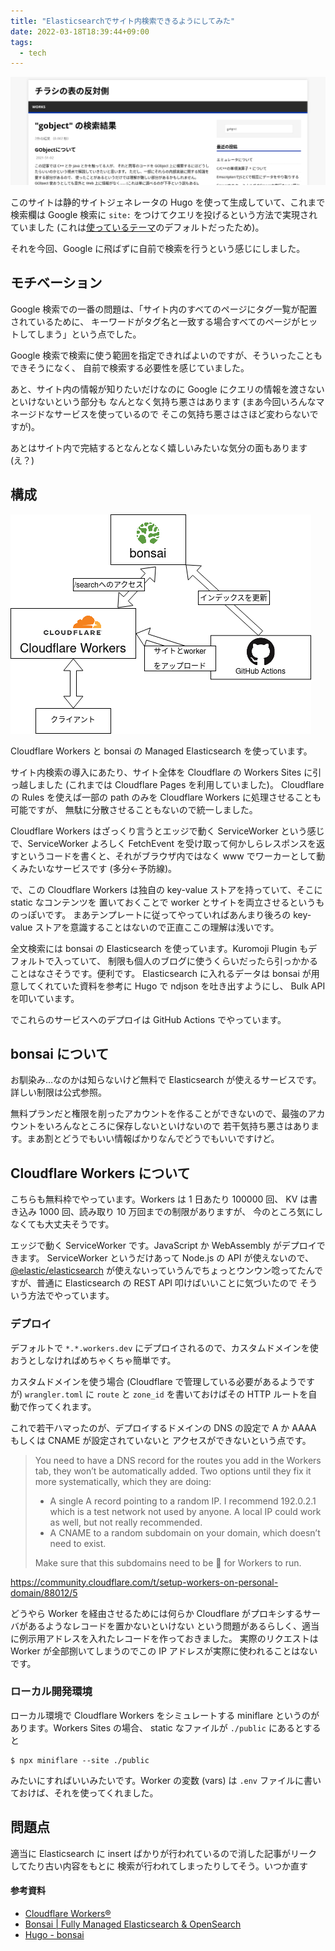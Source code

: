 ```yaml
---
title: "Elasticsearchでサイト内検索できるようにしてみた"
date: 2022-03-18T18:39:44+09:00
tags:
  - tech
---
```


![](capture.png)

このサイトは静的サイトジェネレータの Hugo を使って生成していて、これまで検索欄は
Google 検索に `site:` をつけてクエリを投げるという方法で実現されていました
(これは[使っているテーマ](https://github.com/Vimux/Mainroad)のデフォルトだったため)。

それを今回、Google に飛ばずに自前で検索を行うという感じにしました。

## モチベーション

Google 検索での一番の問題は、「サイト内のすべてのページにタグ一覧が配置されているために、
キーワードがタグ名と一致する場合すべてのページがヒットしてしまう」という点でした。

Google 検索で検索に使う範囲を指定できればよいのですが、そういったこともできそうになく、
自前で検索する必要性を感じていました。

あと、サイト内の情報が知りたいだけなのに Google にクエリの情報を渡さないといけないという部分も
なんとなく気持ち悪さはあります (まあ今回いろんなマネージドなサービスを使っているので
そこの気持ち悪さはさほど変わらないですが)。

あとはサイト内で完結するとなんとなく嬉しいみたいな気分の面もあります (え？)

## 構成

![構成](diagram.png)

Cloudflare Workers と bonsai の Managed Elasticsearch を使っています。

サイト内検索の導入にあたり、サイト全体を Cloudflare の Workers Sites に引っ越しました
(これまでは Cloudflare Pages を利用していました)。
Cloudflare の Rules を使えば一部の path のみを Cloudflare Workers に処理させることも可能ですが、
無駄に分散させることもないので統一しました。

Cloudflare Workers はざっくり言うとエッジで動く ServiceWorker という感じで、ServiceWorker よろしく
FetchEvent を受け取って何かしらレスポンスを返すというコードを書くと、それがブラウザ内ではなく
www でワーカーとして動くみたいなサービスです (多分←予防線)。

で、この Cloudflare Workers は独自の key-value ストアを持っていて、そこに static なコンテンツを
置いておくことで worker とサイトを両立させるというものっぽいです。
まあテンプレートに従ってやっていればあんまり後ろの key-value ストアを意識することはないので正直ここの理解は浅いです。

全文検索には bonsai の Elasticsearch を使っています。Kuromoji Plugin もデフォルトで入っていて、
制限も個人のブログに使うくらいだったら引っかかることはなさそうです。便利です。
Elasticsearch に入れるデータは bonsai が用意してくれていた資料を参考に Hugo で ndjson を吐き出すようにし、
Bulk API を叩いています。

でこれらのサービスへのデプロイは GitHub Actions でやっています。

## bonsai について

お馴染み…なのかは知らないけど無料で Elasticsearch が使えるサービスです。詳しい制限は公式参照。

無料プランだと権限を削ったアカウントを作ることができないので、最強のアカウントをいろんなところに保存しないといけないので
若干気持ち悪さはあります。まあ割とどうでもいい情報ばかりなんでどうでもいいですけど。

## Cloudflare Workers について

こちらも無料枠でやっています。Workers は 1 日あたり 100000 回、 KV は書き込み 1000 回、読み取り 10 万回までの制限がありますが、
今のところ気にしなくても大丈夫そうです。

エッジで動く ServiceWorker です。JavaScript か WebAssembly がデプロイできます。
ServiceWorker というだけあって Node.js の API が使えないので、[@elastic/elasticsearch](https://www.npmjs.com/package/@elastic/elasticsearch)
が使えないっていうんでちょっとウンウン唸ってたんですが、普通に Elasticsearch の REST API 叩けばいいことに気づいたので
そういう方法でやっています。

### デプロイ

デフォルトで `*.*.workers.dev` にデプロイされるので、カスタムドメインを使おうとしなければめちゃくちゃ簡単です。

カスタムドメインを使う場合 (Cloudflare で管理している必要があるようですが) `wrangler.toml` に `route` と `zone_id`
を書いておけばその HTTP ルートを自動で作ってくれます。

これで若干ハマったのが、デプロイするドメインの DNS の設定で A か AAAA もしくは CNAME が設定されていないと
アクセスができないという点です。

> You need to have a DNS record for the routes you add in the Workers tab, they won’t be automatically added. Two options until they fix it more systematically, which they are doing:
>
> - A single A record pointing to a random IP. I recommend 192.0.2.1 which is a test network not used by anyone. A local IP could work as well, but not really recommended.
> - A CNAME to a random subdomain on your domain, which doesn’t need to exist.
>
> Make sure that this subdomains need to be :orange: for Workers to run.

https://community.cloudflare.com/t/setup-workers-on-personal-domain/88012/5

どうやら Worker を経由させるためには何らか Cloudflare がプロキシするサーバがあるようなレコードを置かないといけない
という問題があるらしく、適当に例示用アドレスを入れたレコードを作っておきました。
実際のリクエストは Worker が全部捌いてしまうのでこの IP アドレスが実際に使われることはないです。

### ローカル開発環境

ローカル環境で Cloudflare Workers をシミュレートする miniflare というのがあります。Workers Sites の場合、
static なファイルが `./public` にあるとすると

```shell
$ npx miniflare --site ./public
```

みたいにすればいいみたいです。Worker の変数 (vars) は `.env` ファイルに書いておけば、それを使ってくれました。

## 問題点

適当に Elasticsearch に insert ばかりが行われているので消した記事がリークしてたり古い内容をもとに
検索が行われてしまったりしてそう。いつか直す

#### 参考資料

- [Cloudflare Workers®](https://workers.cloudflare.com/)
- [Bonsai | Fully Managed Elasticsearch & OpenSearch](https://bonsai.io/)
- [Hugo - bonsai](https://docs.bonsai.io/article/105-hugo)
